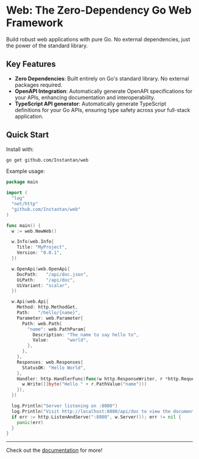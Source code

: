 # Web: The Zero-Dependency Go Web Framework

Build robust web applications with pure Go. No external dependencies, just the power of the standard library.

## Key Features
- **Zero Dependencies**: Built entirely on Go's standard library. No external packages required.
- **OpenAPI Integration**: Automatically generate OpenAPI specifications for your APIs, enhancing documentation and interoperability.
- **TypeScript API generator**: Automatically generate TypeScript definitions for your Go APIs, ensuring type safety across your full-stack application.

## Quick Start

Install with:
```bash
go get github.com/Instantan/web
```

Example usage:
```go
package main

import (
  "log"
  "net/http"
  "github.com/Instantan/web"
)

func main() {
  w := web.NewWeb()

  w.Info(web.Info{
    Title: "MyProject",
    Version: "0.0.1",
  })

  w.OpenApi(web.OpenApi{
    DocPath:   "/api/doc.json",
    UiPath:    "/api/doc",
    UiVariant: "scalar",
  })

  w.Api(web.Api{
    Method: http.MethodGet,
    Path:   "/hello/{name}",
    Parameter: web.Parameter{
      Path: web.Path{
        "name": web.PathParam{
          Description: "The name to say hello to",
          Value:       "world",
        },
      },
    },
    Responses: web.Responses{
      StatusOK: "Hello World",
    },
    Handler: http.HandlerFunc(func(w http.ResponseWriter, r *http.Request) {
      w.Write([]byte("Hello " + r.PathValue("name")))
    }),
  })

  log.Println("Server listening on :8080")
  log.Println("Visit http://localhost:8080/api/doc to view the documentation")
  if err := http.ListenAndServe(":8080", w.Server()); err != nil {
    panic(err)
  }
}
```

---

Check out the [documentation](https://web.instantan.io) for more!
